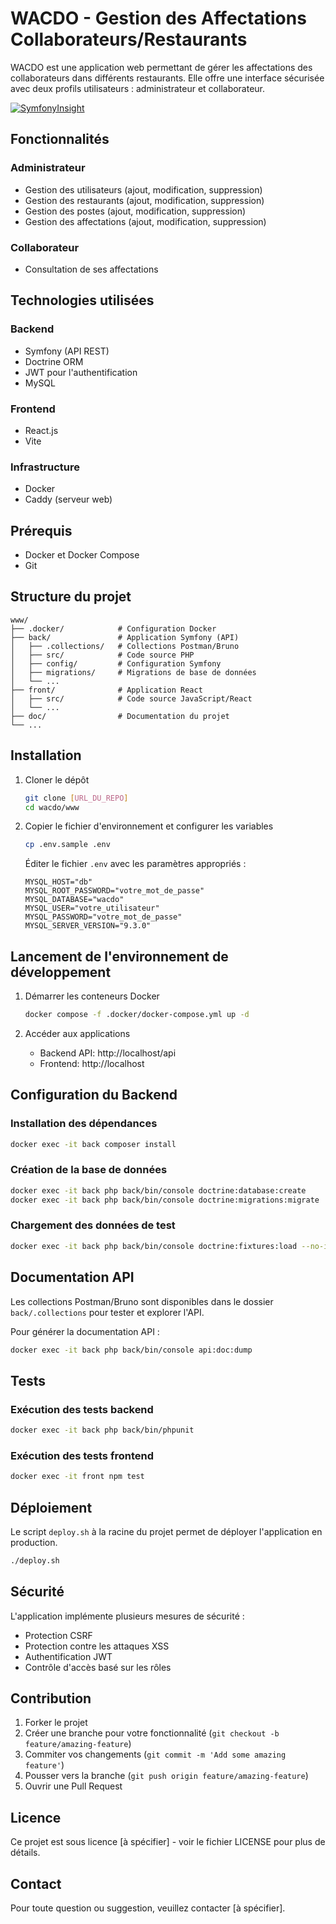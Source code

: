 
# WACDO - Gestion des Affectations Collaborateurs/Restaurants

WACDO est une application web permettant de gérer les affectations des collaborateurs dans différents restaurants. Elle offre une interface sécurisée avec deux profils utilisateurs : administrateur et collaborateur.

[![SymfonyInsight](https://insight.symfony.com/projects/76c18180-f463-4022-867c-7f147e05f186/mini.svg)](https://insight.symfony.com/projects/76c18180-f463-4022-867c-7f147e05f186)

## Fonctionnalités

### Administrateur
- Gestion des utilisateurs (ajout, modification, suppression)
- Gestion des restaurants (ajout, modification, suppression)
- Gestion des postes (ajout, modification, suppression)
- Gestion des affectations (ajout, modification, suppression)

### Collaborateur
- Consultation de ses affectations

## Technologies utilisées

### Backend
- Symfony (API REST)
- Doctrine ORM
- JWT pour l'authentification
- MySQL

### Frontend
- React.js
- Vite

### Infrastructure
- Docker
- Caddy (serveur web)

## Prérequis

- Docker et Docker Compose
- Git

## Structure du projet

```
www/
├── .docker/            # Configuration Docker
├── back/               # Application Symfony (API)
│   ├── .collections/   # Collections Postman/Bruno
│   ├── src/            # Code source PHP
│   ├── config/         # Configuration Symfony
│   ├── migrations/     # Migrations de base de données
│   └── ...
├── front/              # Application React
│   ├── src/            # Code source JavaScript/React
│   └── ...
├── doc/                # Documentation du projet
└── ...
```

## Installation

1. Cloner le dépôt
   ```bash
   git clone [URL_DU_REPO]
   cd wacdo/www
   ```

2. Copier le fichier d'environnement et configurer les variables
   ```bash
   cp .env.sample .env
   ```
   
   Éditer le fichier `.env` avec les paramètres appropriés :
   ```
   MYSQL_HOST="db"
   MYSQL_ROOT_PASSWORD="votre_mot_de_passe"
   MYSQL_DATABASE="wacdo"
   MYSQL_USER="votre_utilisateur"
   MYSQL_PASSWORD="votre_mot_de_passe"
   MYSQL_SERVER_VERSION="9.3.0"
   ```

## Lancement de l'environnement de développement

1. Démarrer les conteneurs Docker
   ```bash
   docker compose -f .docker/docker-compose.yml up -d
   ```

2. Accéder aux applications
   - Backend API: http://localhost/api
   - Frontend: http://localhost

## Configuration du Backend

### Installation des dépendances
```bash
docker exec -it back composer install
```

### Création de la base de données
```bash
docker exec -it back php back/bin/console doctrine:database:create
docker exec -it back php back/bin/console doctrine:migrations:migrate
```

### Chargement des données de test
```bash
docker exec -it back php back/bin/console doctrine:fixtures:load --no-interaction
```

## Documentation API

Les collections Postman/Bruno sont disponibles dans le dossier `back/.collections` pour tester et explorer l'API.

Pour générer la documentation API :
```bash
docker exec -it back php back/bin/console api:doc:dump
```

## Tests

### Exécution des tests backend
```bash
docker exec -it back php back/bin/phpunit
```

### Exécution des tests frontend
```bash
docker exec -it front npm test
```

## Déploiement

Le script `deploy.sh` à la racine du projet permet de déployer l'application en production.

```bash
./deploy.sh
```

## Sécurité

L'application implémente plusieurs mesures de sécurité :
- Protection CSRF
- Protection contre les attaques XSS
- Authentification JWT
- Contrôle d'accès basé sur les rôles

## Contribution

1. Forker le projet
2. Créer une branche pour votre fonctionnalité (`git checkout -b feature/amazing-feature`)
3. Commiter vos changements (`git commit -m 'Add some amazing feature'`)
4. Pousser vers la branche (`git push origin feature/amazing-feature`)
5. Ouvrir une Pull Request

## Licence

Ce projet est sous licence [à spécifier] - voir le fichier LICENSE pour plus de détails.

## Contact

Pour toute question ou suggestion, veuillez contacter [à spécifier].